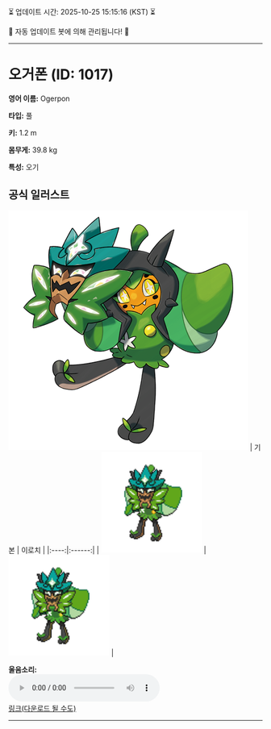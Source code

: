 
⏳ 업데이트 시간: 2025-10-25 15:15:16 (KST) ⏳

🤖 자동 업데이트 봇에 의해 관리됩니다! 🤖

---

# 오거폰 (ID: 1017)
**영어 이름:** Ogerpon

**타입:** 풀

**키:** 1.2 m

**몸무게:** 39.8 kg

**특성:** 오기

## 공식 일러스트
![](https://raw.githubusercontent.com/PokeAPI/sprites/master/sprites/pokemon/other/official-artwork/1017.png)
| 기본 | 이로치 |
|:----:|:------:|
| <img src="https://raw.githubusercontent.com/PokeAPI/sprites/master/sprites/pokemon/1017.png" width="200"> | <img src="https://raw.githubusercontent.com/PokeAPI/sprites/master/sprites/pokemon/shiny/1017.png" width="200"> |

**울음소리:**<br><audio controls src="https://raw.githubusercontent.com/PokeAPI/cries/main/cries/pokemon/latest/1017.ogg"></audio><br> [링크(다운로드 될 수도)](https://raw.githubusercontent.com/PokeAPI/cries/main/cries/pokemon/latest/1017.ogg)


---
